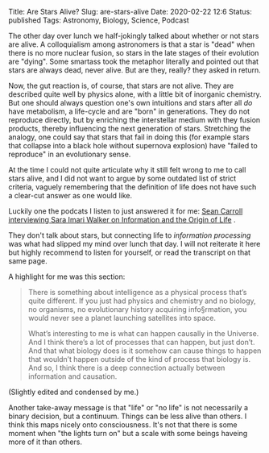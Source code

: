 Title: Are Stars Alive?
Slug: are-stars-alive
Date: 2020-02-22 12:6
Status: published
Tags: Astronomy, Biology, Science, Podcast

The other day over lunch we half-jokingly talked about whether or not stars are
alive. A colloquialism among astronomers is that a star is "dead" when there is
no more nuclear fusion, so stars in the late stages of their evolution are
"dying". Some smartass took the metaphor literally and pointed out that stars
are always dead, never alive. But are they, really? they asked in return.

Now, the gut reaction is, of course, that stars are not alive. They are
described quite well by physics alone, with a little bit of inorganic
chemistry. But one should always question one's own intuitions and stars after
all *do* have metabolism, a life-cycle and are "born" in generations. They do not
reproduce directly, but by enriching the interstellar medium with they fusion
products, thereby influencing the next generation of stars.  Stretching the
analogy, one could say that stars that fail in doing this (for example stars
that collapse into a black hole without supernova explosion) have "failed to
reproduce" in an evolutionary sense.

At the time I could not quite articulate why it still felt wrong to me to call
stars alive, and I did not want to argue by some outdated list of strict
criteria, vaguely remembering that the definition of life does not have such a
clear-cut answer as one would like.

Luckily one the podcats I listen to just answered it for me: [Sean Carroll
interviewing Sara Imari Walker on Information and the Origin of Life](
https://www.preposterousuniverse.com/podcast/2020/01/13/79-sara-imari-walker-on-information-and-the-origin-of-life/)
.

They don't talk about stars, but connecting life to *information processing*
was what had slipped my mind over lunch that day. I will not reiterate it here
but highly recommend to listen for yourself, or read the transcript on that same
page.

A highlight for me was this section:

> There is something about intelligence as a physical process that’s quite
> different. If you just had physics and chemistry and no biology, no organisms,
> no evolutionary history acquiring info§rmation, you would never see a planet
> launching satellites into space.
> 
> What’s interesting to me is what can happen causally in the Universe. And I
> think there’s a lot of processes that can happen, but just don’t. And that what
> biology does is it somehow can cause things to happen that wouldn’t happen
> outside of the kind of process that biology is. And so, I think there is a deep
> connection actually between information and causation.

(Slightly edited and condensed by me.)

Another take-away message is that "life" or "no life" is not necessarily a
binary decision, but a continuum. Things can be less alive than others. I think
this maps nicely onto consciousness. It's not that there is some moment when
"the lights turn on" but a scale with some beings haveing more of it than
others.



